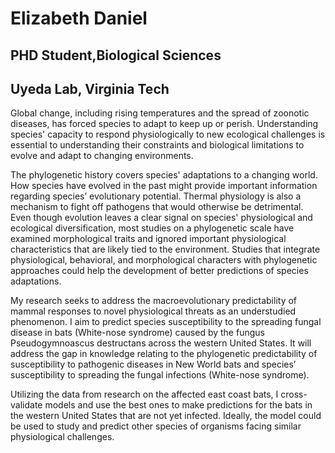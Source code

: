# Elizabeth Daniel
## PHD Student,Biological Sciences
## Uyeda Lab, Virginia Tech

Global change, including rising temperatures and the spread of zoonotic diseases, has forced species to adapt to keep up or perish. Understanding species' capacity to respond physiologically to new ecological challenges is essential to understanding their constraints and biological limitations to evolve and adapt to changing environments. 

The phylogenetic history covers species' adaptations to a changing world. How species have evolved in the past might provide important information regarding species’ evolutionary potential. Thermal physiology is also a mechanism to fight off pathogens that would otherwise be detrimental. Even though evolution leaves a clear signal on species' physiological and ecological diversification, most studies on a phylogenetic scale have examined morphological traits and ignored important physiological characteristics that are likely tied to the environment. Studies that integrate physiological, behavioral, and morphological characters with phylogenetic approaches could help the development of better predictions of species adaptations. 

My research seeks to address the macroevolutionary predictability of mammal responses to novel physiological threats as an understudied phenomenon. I aim to predict species susceptibility to the spreading fungal disease in bats (White-nose syndrome) caused by the fungus Pseudogymnoascus destructans across the western United States. It will address the gap in knowledge relating to the phylogenetic predictability of susceptibility to pathogenic diseases in New World bats and species’ susceptibility to spreading the fungal infections (White-nose syndrome). 

Utilizing the data from research on the affected east coast bats, I cross-validate models and use the best ones to make predictions for the bats in the western United States that are not yet infected. Ideally, the model could be used to study and predict other species of organisms facing similar physiological challenges. 

 

